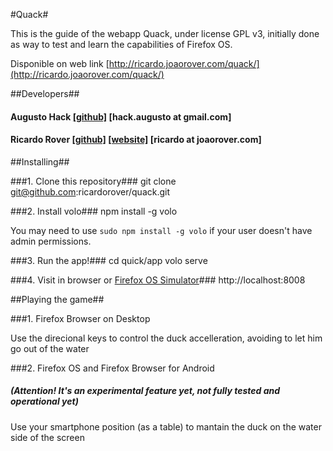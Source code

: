 #Quack#

This is the guide of the webapp Quack, under license GPL v3, initially done as
way to test and learn the capabilities of Firefox OS.

Disponible on web link [http://ricardo.joaorover.com/quack/](http://ricardo.joaorover.com/quack/)

##Developers##

#### Augusto Hack [[github]](https://github.com/hackaugusto) [hack.augusto at gmail.com]
#### Ricardo Rover [[github]](https://github.com/ricardorover) [[website]](http://ricardo.joaorover.com) [ricardo at joaorover.com]


##Installing##

###1.  Clone this repository###
	git clone git@github.com:ricardorover/quack.git

###2.  Install volo###
	npm install -g volo

You may need to use `sudo npm install -g volo` if your user doesn't have admin permissions.

###3.  Run the app!###
	cd quick/app
	volo serve

###4.  Visit in browser or [Firefox OS Simulator](https://addons.mozilla.org/pt-br/firefox/addon/firefox-os-simulator/)###
	http://localhost:8008


##Playing the game##

###1. Firefox Browser on Desktop

Use the direcional keys to control the duck accelleration, avoiding to let him go out of the water


###2. Firefox OS and Firefox Browser for Android
##### (Attention! It's an experimental feature yet, not fully tested and operational yet)

Use your smartphone position (as a table) to mantain the duck on the water side of the screen
